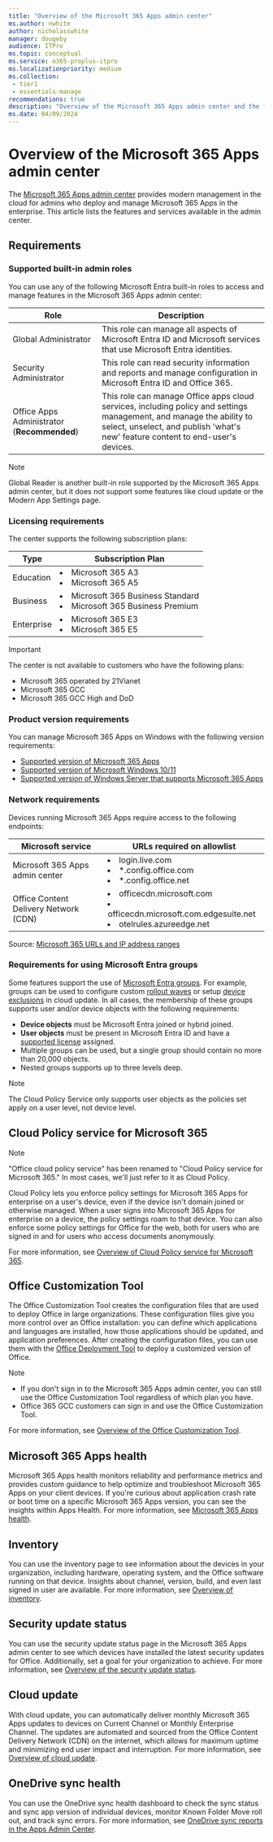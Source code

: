 ```yaml
---
title: "Overview of the Microsoft 365 Apps admin center"
ms.author: nwhite
author: nicholasswhite
manager: dougeby
audience: ITPro
ms.topic: conceptual
ms.service: o365-proplus-itpro
ms.localizationpriority: medium
ms.collection: 
 - tier1
 - essentials-manage
recommendations: true
description: "Overview of the Microsoft 365 Apps admin center and the features and services available in the admin center."
ms.date: 04/09/2024
---
```


# Overview of the Microsoft 365 Apps admin center

The [Microsoft 365 Apps admin center](https://config.office.com/) provides modern management in the cloud for admins who deploy and manage Microsoft 365 Apps in the enterprise. This article lists the features and services available in the admin center.

## Requirements

### Supported built-in admin roles

You can use any of the following Microsoft Entra built-in roles to access and manage features in the Microsoft 365 Apps admin center:

| Role                       | Description       |
| -------------------------- | ----------------- |
| Global Administrator       | This role can manage all aspects of Microsoft Entra ID and Microsoft services that use Microsoft Entra identities.
| Security Administrator     | This role can read security information and reports and manage configuration in Microsoft Entra ID and Office 365.
| Office Apps Administrator (**Recommended**) | This role can manage Office apps cloud services, including policy and settings management, and manage the ability to select, unselect, and publish 'what's new' feature content to end-user's devices.

> [!NOTE]
> Global Reader is another built-in role supported by the Microsoft 365 Apps admin center, but it does not support some features like cloud update or the Modern App Settings page.

### Licensing requirements

The center supports the following subscription plans:

| Type       | Subscription Plan |
| ---------- | ----------------- |
| Education  | <li>Microsoft 365 A3</li><li>Microsoft 365 A5</li>
| Business   | <li>Microsoft 365 Business Standard</li><li>Microsoft 365 Business Premium</li>
| Enterprise | <li>Microsoft 365 E3</li><li>Microsoft 365 E5</li>

> [!IMPORTANT]
> The center is not available to customers who have the following plans:
>- Microsoft 365 operated by 21Vianet
>- Microsoft 365 GCC
>- Microsoft 365 GCC High and DoD

### Product version requirements

You can manage Microsoft 365 Apps on Windows with the following version requirements:

- [Supported version of Microsoft 365 Apps](/officeupdates/update-history-microsoft365-apps-by-date)
- [Supported version of Microsoft Windows 10/11](/windows/release-health/supported-versions-windows-client)
- [Supported version of Windows Server that supports Microsoft 365 Apps](../endofsupport/windows-server-support.md)

### Network requirements

Devices running Microsoft 365 Apps require access to the following endpoints:

| Microsoft service | URLs required on allowlist |
| ----------------- | -------------------------- |
| Microsoft 365 Apps admin center      | <li>login.live.com</li><li>\*.config.office.com</li><li>\*.config.office.net</li>
| Office Content Delivery Network (CDN)        | <li>officecdn.microsoft.com</li><li>officecdn.microsoft.com.edgesuite.net</li><li>otelrules.azureedge.net</li>

  Source: [Microsoft 365 URLs and IP address ranges](/microsoft-365/enterprise/urls-and-ip-address-ranges)

### Requirements for using Microsoft Entra groups

Some features support the use of [Microsoft Entra groups](/entra/fundamentals/concept-learn-about-groups). For example, groups can be used to configure custom [rollout waves](cloud-update.md#rollout-waves) or setup [device exclusions](cloud-update.md#exclude-groups) in cloud update. In all cases, the membership of these groups supports user and/or device objects with the following requirements:

- **Device objects** must be Microsoft Entra joined or hybrid joined.
- **User objects** must be present in Microsoft Entra ID and have a [supported license](#licensing-requirements) assigned.
- Multiple groups can be used, but a single group should contain no more than 20,000 objects.
- Nested groups supports up to three levels deep.

> [!NOTE]
> The Cloud Policy Service only supports user objects as the policies set apply on a user level, not device level.

## Cloud Policy service for Microsoft 365

> [!NOTE]
> "Office cloud policy service" has been renamed to "Cloud Policy service for Microsoft 365." In most cases, we'll just refer to it as Cloud Policy.

Cloud Policy lets you enforce policy settings for Microsoft 365 Apps for enterprise on a user's device, even if the device isn't domain joined or otherwise managed. When a user signs into Microsoft 365 Apps for enterprise on a device, the policy settings roam to that device. You can also enforce some policy settings for Office for the web, both for users who are signed in and for users who access documents anonymously.

For more information, see [Overview of Cloud Policy service for Microsoft 365](overview-cloud-policy.md).

## Office Customization Tool

The Office Customization Tool creates the configuration files that are used to deploy Office in large organizations. These configuration files give you more control over an Office installation: you can define which applications and languages are installed, how those applications should be updated, and application preferences. After creating the configuration files, you can use them with the [Office Deployment Tool](../overview-office-deployment-tool.md) to deploy a customized version of Office.

> [!NOTE]
> - If you don't sign in to the Microsoft 365 Apps admin center, you can still use the Office Customization Tool regardless of which plan you have.
> - Office 365 GCC customers can sign in and use the Office Customization Tool.

For more information, see [Overview of the Office Customization Tool](overview-office-customization-tool.md).

## Microsoft 365 Apps health

Microsoft 365 Apps health monitors reliability and performance metrics and provides custom guidance to help optimize and troubleshoot Microsoft 365 Apps on your client devices. If you're curious about application crash rate or boot time on a specific Microsoft 365 Apps version, you can see the insights within Apps Health. For more information, see [Microsoft 365 Apps health](microsoft-365-apps-health.md).

## Inventory

You can use the inventory page to see information about the devices in your organization, including hardware, operating system, and the Office software running on that device. Insights about channel, version, build, and even last signed in user are available. For more information, see [Overview of inventory](inventory.md).

## Security update status

You can use the security update status page in the Microsoft 365 Apps admin center to see which devices have installed the latest security updates for Office. Additionally, set a goal for your organization to achieve. For more information, see [Overview of the security update status](security-update-status.md).

## Cloud update

With cloud update, you can automatically deliver monthly Microsoft 365 Apps updates to devices on Current Channel or Monthly Enterprise Channel. The updates are automated and sourced from the Office Content Delivery Network (CDN) on the internet, which allows for maximum uptime and minimizing end user impact and interruption. For more information, see [Overview of cloud update](cloud-update.md).

## OneDrive sync health

You can use the OneDrive sync health dashboard to check the sync status and sync app version of individual devices, monitor Known Folder Move roll out, and track sync errors. For more information, see [OneDrive sync reports in the Apps Admin Center](/onedrive/sync-health).
